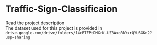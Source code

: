 # Traffic-Sign-Classificaion
Read the project description  <br>
The dataset used for this project is provided in `drive.google.com/drive/folders/14cBTFPtDMXrK-UZ3AxoRkYxrQYU6GKn2?usp=sharing`
